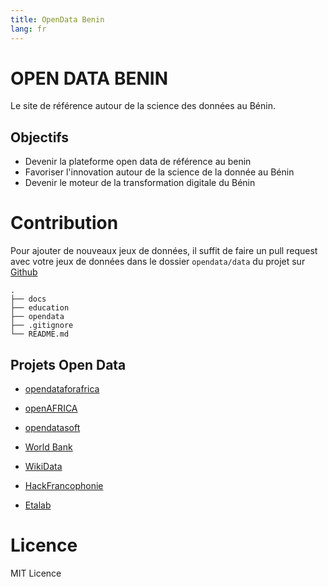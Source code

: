 ```yaml
---
title: OpenData Benin
lang: fr
---
```


# OPEN DATA BENIN

Le site de référence autour de la science des données au Bénin.

## Objectifs

* Devenir la plateforme open data de référence au benin
* Favoriser l'innovation autour de la science de la donnée au Bénin
* Devenir le moteur de la transformation digitale du Bénin

# Contribution

Pour ajouter de nouveaux jeux de données, il suffit de faire un pull request avec votre jeux de données dans le dossier `opendata/data` du projet sur [Github](https://github.com/sogloarcadius/education.benin)

```
.
├── docs
├── education
├── opendata
├── .gitignore
└── README.md
```

## Projets Open Data

* [opendataforafrica](http://dataportal.opendataforafrica.org/)

* [openAFRICA](https://africaopendata.org/)

* [opendatasoft](https://www.opendatasoft.com/)

* [World Bank](https://data.worldbank.org/country/benin)

* [WikiData](https://www.wikidata.org/wiki/Q962)

* [HackFrancophonie](https://github.com/etalab/HackFrancophonie/wiki/Bénin)

* [Etalab](https://github.com/etalab/)

# Licence

MIT Licence
